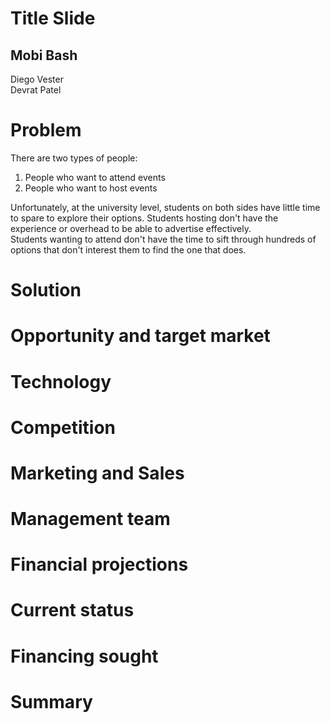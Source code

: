 # Title Slide
## Mobi Bash
Diego Vester  
Devrat Patel

# Problem
There are two types of people:  
1. People who want to attend events  
2. People who want to host events  

Unfortunately, at the university level, students on both sides have little time to spare to explore their options.
Students hosting don't have the experience or overhead to be able to advertise effectively.  
Students wanting to attend don't have the time to sift through hundreds of options that don't interest them to find the one that does.  

# Solution  

# Opportunity and target market

# Technology

# Competition

# Marketing and Sales

# Management team

# Financial projections

# Current status 

# Financing sought

# Summary
